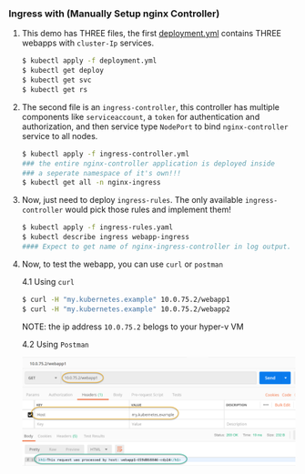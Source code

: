 ### Ingress with (Manually Setup nginx Controller)

1.  This demo has THREE files, the first [deployment.yml](./deployment.yml) contains THREE webapps with `cluster-Ip` services.

    ```bash
    $ kubectl apply -f deployment.yml
    $ kubectl get deploy
    $ kubectl get svc
    $ kubectl get rs
    ```

2.  The second file is an `ingress-controller`, this controller has multiple components like `serviceaccount`, a `token` for authentication and authorization, and then service type `NodePort` to bind `nginx-controller` service to all nodes.

    ```bash
    $ kubectl apply -f ingress-controller.yml
    ### the entire nginx-controller application is deployed inside 
    ### a seperate namespace of it's own!!!
    $ kubectl get all -n nginx-ingress
    ```

3.  Now, just need to deploy `ingress-rules`. The only available `ingress-controller` would pick those rules and implement them!

    ```bash
    $ kubectl apply -f ingress-rules.yaml
    $ kubectl describe ingress webapp-ingress
    #### Expect to get name of nginx-ingress-controller in log output.
    ```

4.  Now, to test the webapp, you can use `curl` or `postman`

    4.1 Using `curl`

    ```bash
    $ curl -H "my.kubernetes.example" 10.0.75.2/webapp1
    $ curl -H "my.kubernetes.example" 10.0.75.2/webapp2
    ```

    NOTE: the ip address `10.0.75.2` belogs to your hyper-v VM

    4.2 Using `Postman`

    ![alt text](postman.png "test url with postman")

    
